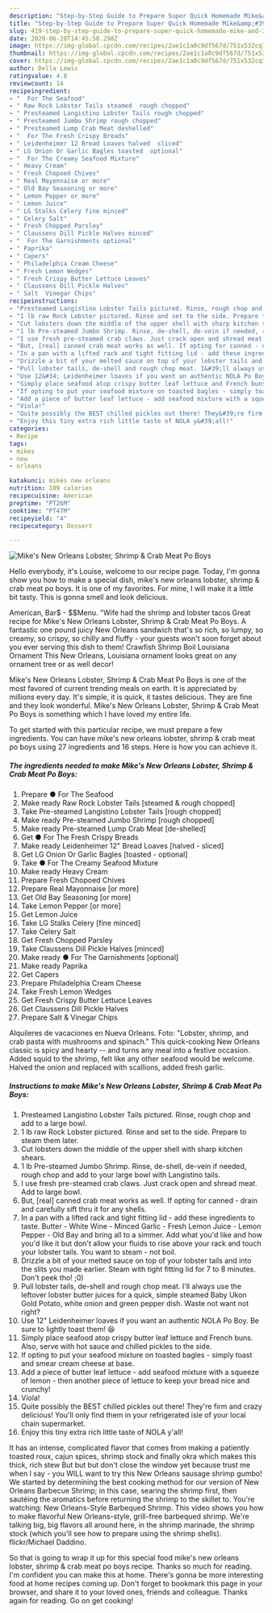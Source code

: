 ```yaml
---
description: "Step-by-Step Guide to Prepare Super Quick Homemade Mike&amp;#39;s New Orleans Lobster, Shrimp &amp;amp; Crab Meat Po Boys"
title: "Step-by-Step Guide to Prepare Super Quick Homemade Mike&amp;#39;s New Orleans Lobster, Shrimp &amp;amp; Crab Meat Po Boys"
slug: 419-step-by-step-guide-to-prepare-super-quick-homemade-mike-and-39-s-new-orleans-lobster-shrimp-and-amp-crab-meat-po-boys
date: 2020-06-28T14:45:50.298Z
image: https://img-global.cpcdn.com/recipes/2ae1c1a0c9df567d/751x532cq70/mikes-new-orleans-lobster-shrimp-crab-meat-po-boys-recipe-main-photo.jpg
thumbnail: https://img-global.cpcdn.com/recipes/2ae1c1a0c9df567d/751x532cq70/mikes-new-orleans-lobster-shrimp-crab-meat-po-boys-recipe-main-photo.jpg
cover: https://img-global.cpcdn.com/recipes/2ae1c1a0c9df567d/751x532cq70/mikes-new-orleans-lobster-shrimp-crab-meat-po-boys-recipe-main-photo.jpg
author: Della Lewis
ratingvalue: 4.8
reviewcount: 14
recipeingredient:
- "  For The Seafood"
- " Raw Rock Lobster Tails steamed  rough chopped"
- " Presteamed Langistino Lobster Tails rough chopped"
- " Presteamed Jumbo Shrimp rough chopped"
- " Presteamed Lump Crab Meat deshelled"
- "  For The Fresh Crispy Breads"
- " Leidenheimer 12 Bread Loaves halved  sliced"
- " LG Onion Or Garlic Bagles toasted  optional"
- "  For The Creamy Seafood Mixture"
- " Heavy Cream"
- " Fresh Chopoed Chives"
- " Real Mayonnaise or more"
- " Old Bay Seasoning or more"
- " Lemon Pepper or more"
- " Lemon Juice"
- " LG Stalks Celery fine minced"
- " Celery Salt"
- " Fresh Chopped Parsley"
- " Claussens Dill Pickle Halves minced"
- "  For The Garnishments optional"
- " Paprika"
- " Capers"
- " Philadelphia Cream Cheese"
- " Fresh Lemon Wedges"
- " Fresh Crispy Butter Lettuce Leaves"
- " Claussens Dill Pickle Halves"
- " Salt  Vinegar Chips"
recipeinstructions:
- "Presteamed Langistino Lobster Tails pictured. Rinse, rough chop and add to a large bowl."
- "1 lb raw Rock Lobster pictured. Rinse and set to the side. Prepare to steam them later."
- "Cut lobsters down the middle of the upper shell with sharp kitchen shears."
- "1 lb Pre-steamed Jumbo Shrimp. Rinse, de-shell, de-vein if needed, rough chop and add to your large bowl with Langistino tails."
- "I use fresh pre-steamed crab claws. Just crack open and shread meat. Add to large bowl."
- "But, [real] canned crab meat works as well. If opting for canned - drain and carefully sift thru it for any shells."
- "In a pan with a lifted rack and tight fitting lid - add these ingredients to taste. Butter - White Wine - Minced Garlic - Fresh Lemon Juice - Lemon Pepper - Old Bay and bring all to a simmer. Add what you&#39;d like and how you&#39;d like it but don&#39;t allow your fluids to rise above your rack and touch your lobster tails. You want to steam - not boil."
- "Drizzle a bit of your melted sauce on top of your lobster tails and into the slits you made earlier. Steam with tight fitting lid for 7 to 8 minutes. Don&#39;t peek tho! ;0)"
- "Pull lobster tails, de-shell and rough chop meat. I&#39;ll always use the leftover lobster butter juices for a quick, simple steamed Baby Ukon Gold Potato, white onion and green pepper dish. Waste not want not right?"
- "Use 12&#34; Leidenheimer loaves if you want an authentic NOLA Po Boy. Be sure to lightly toast them! 😆"
- "Simply place seafood atop crispy butter leaf lettuce and French buns. Also, serve with hot sauce and chilled pickles to the side."
- "If opting to put your seafood mixture on toasted bagles - simply toast and smear cream cheese at base."
- "Add a piece of butter leaf lettuce - add seafood mixture with a squeeze of lemon - then another piece of lettuce to keep your bread nice and crunchy!"
- "Viola!"
- "Quite possibly the BEST chilled pickles out there! They&#39;re firm and crazy delicious! You&#39;ll only find them in your refrigerated isle of your local chain supermarket."
- "Enjoy this tiny extra rich little taste of NOLA y&#39;all!"
categories:
- Recipe
tags:
- mikes
- new
- orleans

katakunci: mikes new orleans 
nutrition: 109 calories
recipecuisine: American
preptime: "PT26M"
cooktime: "PT47M"
recipeyield: "4"
recipecategory: Dessert

---
```



![Mike&#39;s New Orleans Lobster, Shrimp &amp; Crab Meat Po Boys](https://img-global.cpcdn.com/recipes/2ae1c1a0c9df567d/751x532cq70/mikes-new-orleans-lobster-shrimp-crab-meat-po-boys-recipe-main-photo.jpg)

Hello everybody, it's Louise, welcome to our recipe page. Today, I'm gonna show you how to make a special dish, mike&#39;s new orleans lobster, shrimp &amp; crab meat po boys. It is one of my favorites. For mine, I will make it a little bit tasty. This is gonna smell and look delicious.

American, Bar$ - $$Menu. &#34;Wife had the shrimp and lobster tacos Great recipe for Mike&#39;s New Orleans Lobster, Shrimp &amp; Crab Meat Po Boys. A fantastic one pound juicy New Orleans sandwich that&#39;s so rich, so lumpy, so creamy, so crispy, so chilly and fluffy - your guests won&#39;t soon forget about you ever serving this dish to them! Crawfish Shrimp Boil Louisiana Ornament This New Orleans, Louisiana ornament looks great on any ornament tree or as well decor!

Mike&#39;s New Orleans Lobster, Shrimp &amp; Crab Meat Po Boys is one of the most favored of current trending meals on earth. It is appreciated by millions every day. It's simple, it is quick, it tastes delicious. They are fine and they look wonderful. Mike&#39;s New Orleans Lobster, Shrimp &amp; Crab Meat Po Boys is something which I have loved my entire life.


To get started with this particular recipe, we must prepare a few ingredients. You can have mike&#39;s new orleans lobster, shrimp &amp; crab meat po boys using 27 ingredients and 16 steps. Here is how you can achieve it.

<!--inarticleads1-->

##### The ingredients needed to make Mike&#39;s New Orleans Lobster, Shrimp &amp; Crab Meat Po Boys:

1. Prepare  ● For The Seafood
1. Make ready  Raw Rock Lobster Tails [steamed &amp; rough chopped]
1. Take  Pre-steamed Langistino Lobster Tails [rough chopped]
1. Make ready  Pre-steamed Jumbo Shrimp [rough chopped]
1. Make ready  Pre-steamed Lump Crab Meat [de-shelled]
1. Get  ● For The Fresh Crispy Breads
1. Make ready  Leidenheimer 12&#34; Bread Loaves [halved - sliced]
1. Get  LG Onion Or Garlic Bagles [toasted - optional]
1. Take  ● For The Creamy Seafood Mixture
1. Make ready  Heavy Cream
1. Prepare  Fresh Chopoed Chives
1. Prepare  Real Mayonnaise [or more]
1. Get  Old Bay Seasoning [or more]
1. Take  Lemon Pepper [or more]
1. Get  Lemon Juice
1. Take  LG Stalks Celery [fine minced]
1. Take  Celery Salt
1. Get  Fresh Chopped Parsley
1. Take  Claussens Dill Pickle Halves [minced]
1. Make ready  ● For The Garnishments [optional]
1. Make ready  Paprika
1. Get  Capers
1. Prepare  Philadelphia Cream Cheese
1. Take  Fresh Lemon Wedges
1. Get  Fresh Crispy Butter Lettuce Leaves
1. Get  Claussens Dill Pickle Halves
1. Prepare  Salt &amp; Vinegar Chips


Alquileres de vacaciones en Nueva Orleans. Foto: &#34;Lobster, shrimp, and crab pasta with mushrooms and spinach.&#34; This quick-cooking New Orleans classic is spicy and hearty -- and turns any meal into a festive occasion. Added squid to the shrimp, felt like any other seafood would be welcome. Halved the onion and replaced with scallions, added fresh garlic. 

<!--inarticleads2-->

##### Instructions to make Mike&#39;s New Orleans Lobster, Shrimp &amp; Crab Meat Po Boys:

1. Presteamed Langistino Lobster Tails pictured. Rinse, rough chop and add to a large bowl.
1. 1 lb raw Rock Lobster pictured. Rinse and set to the side. Prepare to steam them later.
1. Cut lobsters down the middle of the upper shell with sharp kitchen shears.
1. 1 lb Pre-steamed Jumbo Shrimp. Rinse, de-shell, de-vein if needed, rough chop and add to your large bowl with Langistino tails.
1. I use fresh pre-steamed crab claws. Just crack open and shread meat. Add to large bowl.
1. But, [real] canned crab meat works as well. If opting for canned - drain and carefully sift thru it for any shells.
1. In a pan with a lifted rack and tight fitting lid - add these ingredients to taste. Butter - White Wine - Minced Garlic - Fresh Lemon Juice - Lemon Pepper - Old Bay and bring all to a simmer. Add what you&#39;d like and how you&#39;d like it but don&#39;t allow your fluids to rise above your rack and touch your lobster tails. You want to steam - not boil.
1. Drizzle a bit of your melted sauce on top of your lobster tails and into the slits you made earlier. Steam with tight fitting lid for 7 to 8 minutes. Don&#39;t peek tho! ;0)
1. Pull lobster tails, de-shell and rough chop meat. I&#39;ll always use the leftover lobster butter juices for a quick, simple steamed Baby Ukon Gold Potato, white onion and green pepper dish. Waste not want not right?
1. Use 12&#34; Leidenheimer loaves if you want an authentic NOLA Po Boy. Be sure to lightly toast them! 😆
1. Simply place seafood atop crispy butter leaf lettuce and French buns. Also, serve with hot sauce and chilled pickles to the side.
1. If opting to put your seafood mixture on toasted bagles - simply toast and smear cream cheese at base.
1. Add a piece of butter leaf lettuce - add seafood mixture with a squeeze of lemon - then another piece of lettuce to keep your bread nice and crunchy!
1. Viola!
1. Quite possibly the BEST chilled pickles out there! They&#39;re firm and crazy delicious! You&#39;ll only find them in your refrigerated isle of your local chain supermarket.
1. Enjoy this tiny extra rich little taste of NOLA y&#39;all!


It has an intense, complicated flavor that comes from making a patiently toasted roux, cajun spices, shrimp stock and finally okra which makes this thick, rich stew But but but don&#39;t close the window yet because trust me when I say - you WILL want to try this New Orleans sausage shrimp gumbo! We started by determining the best cooking method for our version of New Orleans Barbecue Shrimp; in this case, searing the shrimp first, then sautéing the aromatics before returning the shrimp to the skillet to. You&#39;re watching: New Orleans-Style Barbequed Shrimp. This video shows you how to make flavorful New Orleans-style, grill-free barbequed shrimp. We&#39;re talking big, big flavors all around here, in the shrimp marinade, the shrimp stock (which you&#39;ll see how to prepare using the shrimp shells). flickr/Michael Daddino. 

So that is going to wrap it up for this special food mike&#39;s new orleans lobster, shrimp &amp; crab meat po boys recipe. Thanks so much for reading. I'm confident you can make this at home. There's gonna be more interesting food at home recipes coming up. Don't forget to bookmark this page in your browser, and share it to your loved ones, friends and colleague. Thanks again for reading. Go on get cooking!
